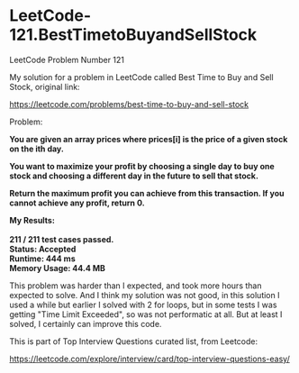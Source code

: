 # LeetCode-121.BestTimetoBuyandSellStock
LeetCode Problem Number 121

My solution for a problem in LeetCode called Best Time to Buy and Sell Stock, original link:

https://leetcode.com/problems/best-time-to-buy-and-sell-stock

Problem:

<b>You are given an array prices where prices[i] is the price of a given stock on the ith day.

You want to maximize your profit by choosing a single day to buy one stock and choosing a different day in the future to sell that stock.

Return the maximum profit you can achieve from this transaction. If you cannot achieve any profit, return 0. </b>

<b>My Results:
<br /><br />
211 / 211 test cases passed.<br />
Status: Accepted<br />
Runtime: 444 ms<br />
Memory Usage: 44.4 MB<br />
</b>



This problem was harder than I expected, and took more hours than expected to solve. And I think my solution was not good, in this solution I used a while
but earlier I solved with 2 for loops, but in some tests I was getting "Time Limit Exceeded", so was not performatic at all. But at least I solved, I certainly can improve this code.

This is part of Top Interview Questions curated list, from Leetcode:

https://leetcode.com/explore/interview/card/top-interview-questions-easy/
